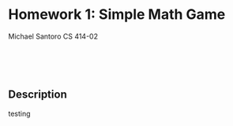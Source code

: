 # Homework 1: Simple Math Game
Michael Santoro
CS 414-02
<br><br><br><br><br>
## Description

testing